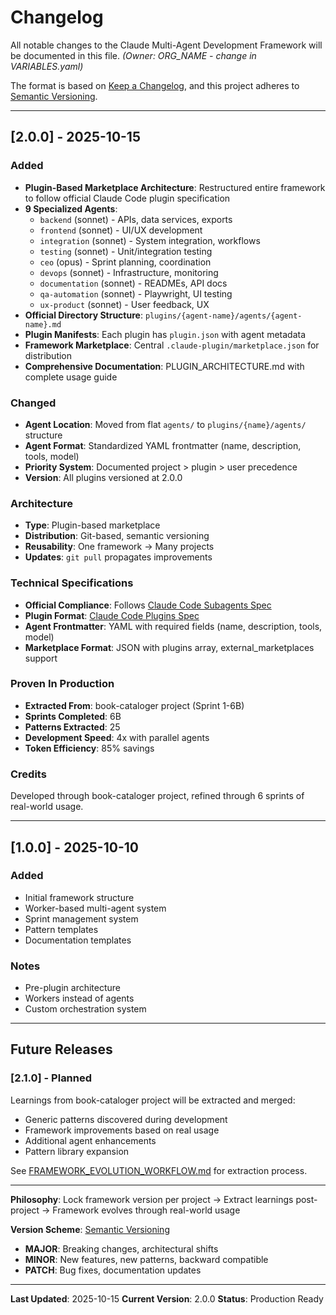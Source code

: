 # Changelog

All notable changes to the Claude Multi-Agent Development Framework will be documented in this file.
_(Owner: ORG_NAME - change in VARIABLES.yaml)_

The format is based on [Keep a Changelog](https://keepachangelog.com/en/1.0.0/),
and this project adheres to [Semantic Versioning](https://semver.org/spec/v2.0.0.html).

---

## [2.0.0] - 2025-10-15

### Added
- **Plugin-Based Marketplace Architecture**: Restructured entire framework to follow official Claude Code plugin specification
- **9 Specialized Agents**:
  - `backend` (sonnet) - APIs, data services, exports
  - `frontend` (sonnet) - UI/UX development
  - `integration` (sonnet) - System integration, workflows
  - `testing` (sonnet) - Unit/integration testing
  - `ceo` (opus) - Sprint planning, coordination
  - `devops` (sonnet) - Infrastructure, monitoring
  - `documentation` (sonnet) - READMEs, API docs
  - `qa-automation` (sonnet) - Playwright, UI testing
  - `ux-product` (sonnet) - User feedback, UX
- **Official Directory Structure**: `plugins/{agent-name}/agents/{agent-name}.md`
- **Plugin Manifests**: Each plugin has `plugin.json` with agent metadata
- **Framework Marketplace**: Central `.claude-plugin/marketplace.json` for distribution
- **Comprehensive Documentation**: PLUGIN_ARCHITECTURE.md with complete usage guide

### Changed
- **Agent Location**: Moved from flat `agents/` to `plugins/{name}/agents/` structure
- **Agent Format**: Standardized YAML frontmatter (name, description, tools, model)
- **Priority System**: Documented project > plugin > user precedence
- **Version**: All plugins versioned at 2.0.0

### Architecture
- **Type**: Plugin-based marketplace
- **Distribution**: Git-based, semantic versioning
- **Reusability**: One framework → Many projects
- **Updates**: `git pull` propagates improvements

### Technical Specifications
- **Official Compliance**: Follows [Claude Code Subagents Spec](https://docs.claude.com/en/docs/claude-code/sub-agents)
- **Plugin Format**: [Claude Code Plugins Spec](https://docs.claude.com/en/docs/claude-code/plugins)
- **Agent Frontmatter**: YAML with required fields (name, description, tools, model)
- **Marketplace Format**: JSON with plugins array, external_marketplaces support

### Proven In Production
- **Extracted From**: book-cataloger project (Sprint 1-6B)
- **Sprints Completed**: 6B
- **Patterns Extracted**: 25
- **Development Speed**: 4x with parallel agents
- **Token Efficiency**: 85% savings

### Credits
Developed through book-cataloger project, refined through 6 sprints of real-world usage.

---

## [1.0.0] - 2025-10-10

### Added
- Initial framework structure
- Worker-based multi-agent system
- Sprint management system
- Pattern templates
- Documentation templates

### Notes
- Pre-plugin architecture
- Workers instead of agents
- Custom orchestration system

---

## Future Releases

### [2.1.0] - Planned
Learnings from book-cataloger project will be extracted and merged:
- Generic patterns discovered during development
- Framework improvements based on real usage
- Additional agent enhancements
- Pattern library expansion

See [FRAMEWORK_EVOLUTION_WORKFLOW.md](../book-cataloger/docs/FRAMEWORK_EVOLUTION_WORKFLOW.md) for extraction process.

---

**Philosophy**: Lock framework version per project → Extract learnings post-project → Framework evolves through real-world usage

**Version Scheme**: [Semantic Versioning](https://semver.org/)
- **MAJOR**: Breaking changes, architectural shifts
- **MINOR**: New features, new patterns, backward compatible
- **PATCH**: Bug fixes, documentation updates

---

**Last Updated**: 2025-10-15
**Current Version**: 2.0.0
**Status**: Production Ready
